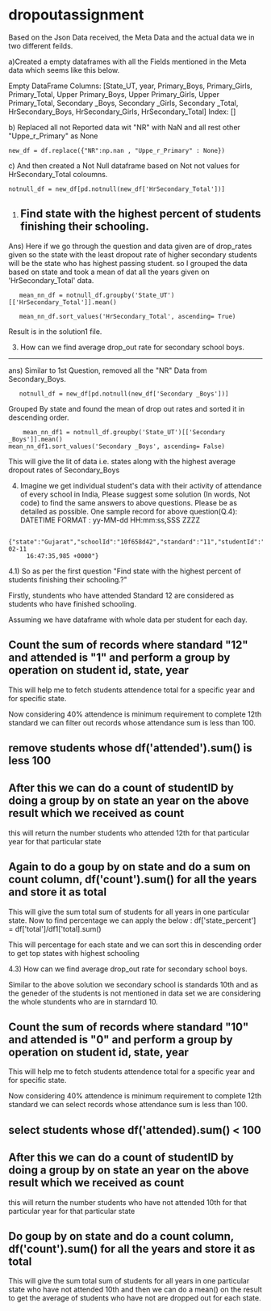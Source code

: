 # dropoutassignment
Based on the Json Data received, the Meta Data and the actual data we in two different feilds. 

a)Created a empty dataframes with all the Fields mentioned in the Meta data which seems like this below.

Empty DataFrame
  Columns: [State_UT,  year, Primary_Boys, Primary_Girls, Primary_Total, Upper Primary_Boys, Upper Primary_Girls, Upper Primary_Total,   Secondary _Boys, Secondary _Girls, Secondary _Total, HrSecondary_Boys, HrSecondary_Girls, HrSecondary_Total]
Index: []

b) Replaced all not Reported data wit "NR" with NaN and all rest other "Uppe_r_Primary" as None
   
    new_df = df.replace({"NR":np.nan , "Uppe_r_Primary" : None})

c) And then created a Not Null dataframe based on Not not values for HrSecondary_Total coloumns.

    notnull_df = new_df[pd.notnull(new_df['HrSecondary_Total'])]

1) Find state with the highest percent of students finishing their schooling.
    -------------------------------------------------------------------------------------------
Ans) Here if we go through the question and data given are of drop_rates given so the state with the least dropout rate of higher
     secondary students will be the state who has highest passing student. so I grouped the data based on state and  took a mean of 
     dat all the years given on 'HrSecondary_Total' data.
     
       mean_nn_df = notnull_df.groupby('State_UT')[['HrSecondary_Total']].mean()

       mean_nn_df.sort_values('HrSecondary_Total', ascending= True)

   Result is in the solution1 file.
   
 3. How can we find average drop_out rate for secondary school boys.
 -------------------------------------------------------------------------------------------------
 
ans)  Similar to 1st Question, removed all the "NR" Data from Secondary_Boys.
       
       notnull_df = new_df[pd.notnull(new_df['Secondary _Boys'])]
       
   Grouped By state and found the mean of drop out rates and sorted it in descending order.
       
        mean_nn_df1 = notnull_df.groupby('State_UT')[['Secondary _Boys']].mean()
	mean_nn_df1.sort_values('Secondary _Boys', ascending= False)
   This will give the lit of data i.e. states along with the highest average dropout rates of Secondary_Boys
   
   
   4. Imagine we get individual student's data with their activity of attendance of every school in India, Please suggest some solution       (In words, Not code) to find the same answers to above questions. Please be as detailed as possible. 
      One sample record for above question(Q.4): DATETIME FORMAT : yy-MM-dd HH:mm:ss,SSS ZZZZ 
         
	 {"state":"Gujarat","schoolId":"10f658d42","standard":"11","studentId":"37e6893a7978c","Attended":"1","timestamp":"11-02-11 
         16:47:35,985 +0000"}   
	
  4.1) So as per the first question "Find state with the highest percent of students finishing their schooling.?"
   
   Firstly, stundents who have attended Standard 12 are considered as students who have finished schooling.
   
   Assuming we have dataframe with whole data per student for each day.
   
   Count the sum of records where standard "12" and attended is "1" and perform a group by operation on student id, state, year 
   -----------------------------------------------------------------------------------------------------------------
   This will help me to fetch students attendence total for a specific year and for specific state.
   
   Now considering 40% attendence is minimum requirement to complete 12th standard we can filter out records whose attendance sum 
    is less than 100.
    
  remove students whose df('attended').sum() is less 100
  ------------------------------------------------------
  
  After this we can do a count of studentID by doing a group by on state an year on the above result which we received as count
  ---------------------------------------------------------------------------------------------------------------
  
  this will return the number students who attended 12th for that particular year for that particular state
  
  Again to do a goup by on state and do a sum on count column, df('count').sum() for all the years and store it as total
  -------------------------------------------------------------------------------------------
  
 This will give the sum total sum of students for all years in one particular state.
  Now to find percentage we can apply the below :
  df['state_percent'] = df['total']/df1['total].sum()
  
  This will percentage for each state and we can sort this in descending order to get top states with highest schooling
   
	
  4.3) How can we find average drop_out rate for secondary school boys.
  
  Similar to the above solution we secondary school is standards 10th and as the geneder of the students is not mentioned 
  in data set we are considering the whole stundents who are in starndard 10.
  
   Count the sum of records where standard "10" and attended is "0" and perform a group by operation on student id, state, year 
   --------------------------------------------------------------------------------------------------------------------------------
   
   This will help me to fetch students attendence total for a specific year and for specific state.
  
   Now considering 40% attendence is minimum requirement to complete 12th standard we can select records whose attendance sum 
    is less than 100.
    
   select students whose df('attended).sum() < 100
   ---------------------------------------------------------------------------
   
   After this we can do a count of studentID by doing a group by on state an year on the above result which we received as count
  ---------------------------------------------------------------------------------------------------------------
  
   this will return the number students who have not attended 10th for that particular year for that particular state
   
   Do  goup by on state and do a count column, df('count').sum()  for all the years and store it as total
  -------------------------------------------------------------------------------------------
  
   This will give the sum total sum of students for all years in one particular state who have not attended 10th 
    and then we can do a mean() on the result to get the average of students who have not are dropped out for each state.
   
